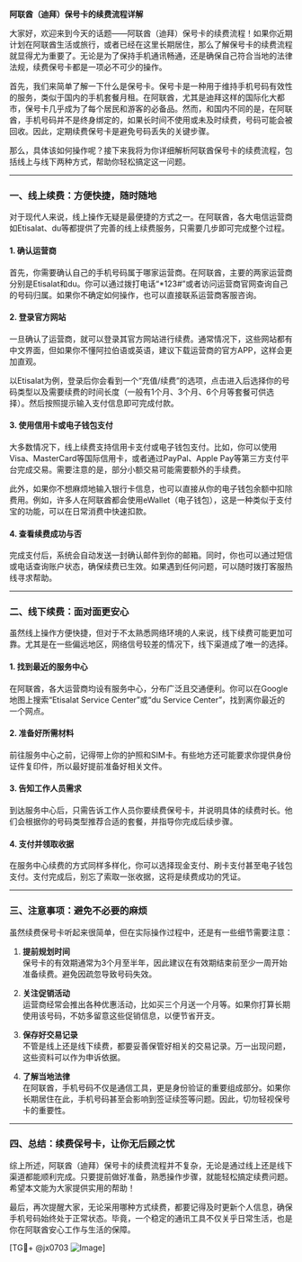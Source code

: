 **阿联酋（迪拜）保号卡的续费流程详解**

大家好，欢迎来到今天的话题——阿联酋（迪拜）保号卡的续费流程！如果你近期计划在阿联酋生活或旅行，或者已经在这里长期居住，那么了解保号卡的续费流程就显得尤为重要了。无论是为了保持手机通讯畅通，还是确保自己符合当地的法律法规，续费保号卡都是一项必不可少的操作。

首先，我们来简单了解一下什么是保号卡。保号卡是一种用于维持手机号码有效性的服务，类似于国内的手机套餐月租。在阿联酋，尤其是迪拜这样的国际化大都市，保号卡几乎成为了每个居民和游客的必备品。然而，和国内不同的是，在阿联酋，手机号码并不是终身绑定的，如果长时间不使用或未及时续费，号码可能会被回收。因此，定期续费保号卡是避免号码丢失的关键步骤。

那么，具体该如何操作呢？接下来我将为你详细解析阿联酋保号卡的续费流程，包括线上与线下两种方式，帮助你轻松搞定这一问题。

---

### **一、线上续费：方便快捷，随时随地**

对于现代人来说，线上操作无疑是最便捷的方式之一。在阿联酋，各大电信运营商如Etisalat、du等都提供了完善的线上续费服务，只需要几步即可完成整个过程。

#### **1. 确认运营商**
首先，你需要确认自己的手机号码属于哪家运营商。在阿联酋，主要的两家运营商分别是Etisalat和du。你可以通过拨打电话“*123#”或者访问运营商官网查询自己的号码归属。如果你不确定如何操作，也可以直接联系运营商客服咨询。

#### **2. 登录官方网站**
一旦确认了运营商，就可以登录其官方网站进行续费。通常情况下，这些网站都有中文界面，但如果你不懂阿拉伯语或英语，建议下载运营商的官方APP，这样会更加直观。

以Etisalat为例，登录后你会看到一个“充值/续费”的选项，点击进入后选择你的号码类型以及需要续费的时间长度（一般有1个月、3个月、6个月等套餐可供选择）。然后按照提示输入支付信息即可完成付款。

#### **3. 使用信用卡或电子钱包支付**
大多数情况下，线上续费支持信用卡支付或电子钱包支付。比如，你可以使用Visa、MasterCard等国际信用卡，或者通过PayPal、Apple Pay等第三方支付平台完成交易。需要注意的是，部分小额交易可能需要额外的手续费。

此外，如果你不想麻烦地输入银行卡信息，也可以直接从你的电子钱包余额中扣除费用。例如，许多人在阿联酋都会使用eWallet（电子钱包），这是一种类似于支付宝的功能，可以在日常消费中快速扣款。

#### **4. 查看续费成功与否**
完成支付后，系统会自动发送一封确认邮件到你的邮箱。同时，你也可以通过短信或电话查询账户状态，确保续费已生效。如果遇到任何问题，可以随时拨打客服热线寻求帮助。

---

### **二、线下续费：面对面更安心**

虽然线上操作方便快捷，但对于不太熟悉网络环境的人来说，线下续费可能更加可靠。尤其是在一些偏远地区，网络信号较差的情况下，线下渠道成了唯一的选择。

#### **1. 找到最近的服务中心**
在阿联酋，各大运营商均设有服务中心，分布广泛且交通便利。你可以在Google地图上搜索“Etisalat Service Center”或“du Service Center”，找到离你最近的一个网点。

#### **2. 准备好所需材料**
前往服务中心之前，记得带上你的护照和SIM卡。有些地方还可能要求你提供身份证件复印件，所以最好提前准备好相关文件。

#### **3. 告知工作人员需求**
到达服务中心后，只需告诉工作人员你要续费保号卡，并说明具体的续费时长。他们会根据你的号码类型推荐合适的套餐，并指导你完成后续步骤。

#### **4. 支付并领取收据**
在服务中心续费的方式同样多样化，你可以选择现金支付、刷卡支付甚至电子钱包支付。支付完成后，别忘了索取一张收据，这将是续费成功的凭证。

---

### **三、注意事项：避免不必要的麻烦**

虽然续费保号卡听起来很简单，但在实际操作过程中，还是有一些细节需要注意：

1. **提前规划时间**  
   保号卡的有效期通常为3个月至半年，因此建议在有效期结束前至少一周开始准备续费。避免因疏忽导致号码失效。

2. **关注促销活动**  
   运营商经常会推出各种优惠活动，比如买三个月送一个月等。如果你打算长期使用该号码，不妨多留意这些促销信息，以便节省开支。

3. **保存好交易记录**  
   不管是线上还是线下续费，都要妥善保管好相关的交易记录。万一出现问题，这些资料可以作为申诉依据。

4. **了解当地法律**  
   在阿联酋，手机号码不仅是通信工具，更是身份验证的重要组成部分。如果你长期居住在此，手机号码甚至会影响到签证续签等问题。因此，切勿轻视保号卡的重要性。

---

### **四、总结：续费保号卡，让你无后顾之忧**

综上所述，阿联酋（迪拜）保号卡的续费流程并不复杂，无论是通过线上还是线下渠道都能顺利完成。只要提前做好准备，熟悉操作步骤，就能轻松搞定续费问题。希望本文能为大家提供实用的帮助！

最后，再次提醒大家，无论采用哪种方式续费，都要记得及时更新个人信息，确保手机号码始终处于正常状态。毕竟，一个稳定的通讯工具不仅关乎日常生活，也是你在阿联酋安心工作与生活的保障。

[TG💪+ @jx0703 ![Image](https://github.com/user-attachments/assets/dbca1d08-cadb-493c-b0ec-ad6f7a83f270)]